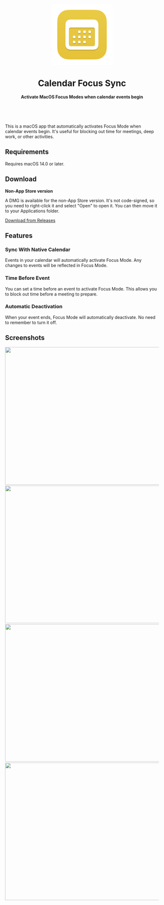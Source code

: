 <div align="center">
	<img src="Calendar Focus Sync/Assets.xcassets/AppIcon.appiconset/256x256@2x.png" width="200" height="200">
	<h1>Calendar Focus Sync</h1>
	<p>
		<b>Activate MacOS Focus Modes when calendar events begin</b>
	</p>
	<br>
	<br>
	<br>
</div>

This is a macOS app that automatically activates Focus Mode when calendar events begin. It's useful for blocking out time for meetings, deep work, or other activities.

<!-- [![](https://tools.applemediaservices.com/api/badges/download-on-the-mac-app-store/black/en-us?size=250x83&releaseDate=1615852800)](https://apps.apple.com/app/)
-->

## Requirements

Requires macOS 14.0 or later.

## Download

**Non-App Store version**

A DMG is available for the non-App Store version. It's not code-signed, so you need to right-click it and select "Open" to open it. You can then move it to your Applications folder.

[Download from Releases](https://github.com/a11rew/calendar-focus-sync/releases)

## Features

### Sync With Native Calendar

Events in your calendar will automatically activate Focus Mode. Any changes to events will be reflected in Focus Mode.

### Time Before Event

You can set a time before an event to activate Focus Mode. This allows you to block out time before a meeting to prepare.

### Automatic Deactivation

When your event ends, Focus Mode will automatically deactivate. No need to remember to turn it off.

## Screenshots

<img src="Stuff/screenshot1.jpg" width="720" height="450">
<img src="Stuff/screenshot2.jpg" width="720" height="450">
<img src="Stuff/screenshot3.jpg" width="720" height="450">
<img src="Stuff/screenshot4.jpg" width="720" height="450">
